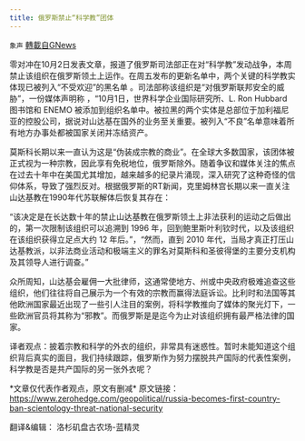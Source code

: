 ```yaml
---
title: 俄罗斯禁止“科学教”团体
---
```

`象声` [轉載自GNews](https://gnews.org/zh-hans/1569875/)

零对冲在10月2日发表文章，报道了俄罗斯司法部正在对“科学教”发动战争，本周禁止该组织在俄罗斯领土上运作。在周五发布的更新名单中，两个关键的科学教实体现已被列入“不受欢迎”的黑名单 。司法部称该组织是“对俄罗斯联邦安全的威胁”，一份媒体声明称 ，“10月1日，世界科学企业国际研究所、L. Ron Hubbard 图书馆和 ENEMO 被添加到组织名单中。被拉黑的两个实体是总部位于加利福尼亚的控股公司，据说对山达基在国外的业务至关重要。被列入“不良”名单意味着所有地方办事处都被国家关闭并冻结资产。

莫斯科长期以来一直认为这是“伪装成宗教的商业”。在全球大多数国家，该团体被正式视为一种宗教，因此享有免税地位，俄罗斯除外。随着争议和媒体关注的焦点在过去十年中在美国尤其增加，越来越多的纪录片涌现，深入研究了这种奇怪的信仰体系，导致了强烈反对。根据俄罗斯的RT新闻，克里姆林宫长期以来一直关注山达基教在1990年代苏联解体后恢复其存在：

“该决定是在长达数十年的禁止山达基教在俄罗斯领土上非法获利的运动之后做出的，第一次限制该组织可以追溯到 1996 年，回到鲍里斯叶利钦时代，以及该组织在该组织获得立足点大约 12 年后。”，“然而，直到 2010 年代，当局才真正打压山达基教派，以非法商业活动和极端主义的罪名对莫斯科和圣彼得堡的主要分支机构及其领导人进行调查。”

众所周知，山达基会雇佣一大批律师，这通常使地方、州或中央政府极难追查这些组织，他们往往将自己展示为一个有效的宗教而赢得法庭诉讼。比利时和法国等其他欧洲国家最近出现了一些引人注目的案例，将科学教推向了媒体的聚光灯下，一些欧洲官员将其称为“邪教”。而俄罗斯是是迄今为止对该组织拥有最严格法律的国家。

译者观点：披着宗教和科学的外衣的组织，非常具有迷惑性。暂时未能知道这个组织背后真实的面目，我们持续跟踪，俄罗斯作为努力摆脱共产国际的代表性案例，科学教是否是共产国际的另一张外衣呢？

\*文章仅代表作者观点，原文有删减\*
 原文链接：https://www.zerohedge.com/geopolitical/russia-becomes-first-country-ban-scientology-threat-national-security

翻译&编辑： 洛杉矶盘古农场-蓝精灵
